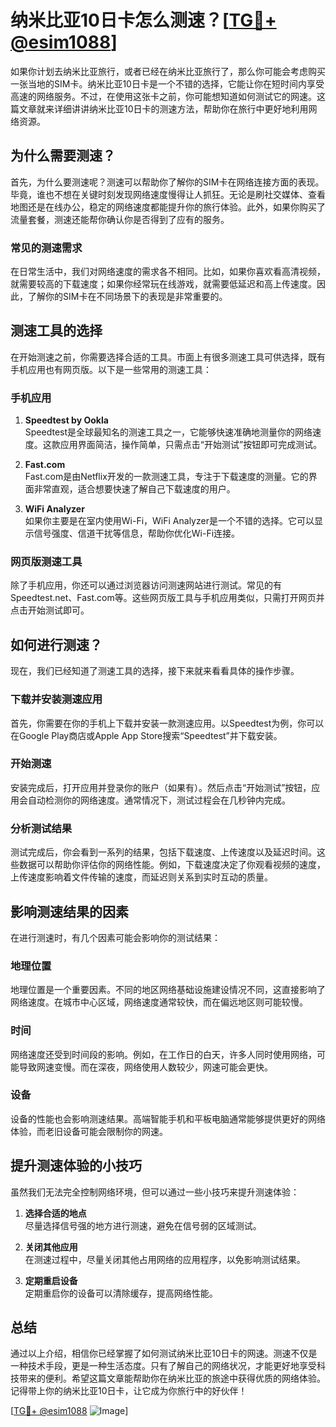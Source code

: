 # 纳米比亚10日卡怎么测速？[[TG💪+ @esim1088](https://t.me/s/esim1088)]

如果你计划去纳米比亚旅行，或者已经在纳米比亚旅行了，那么你可能会考虑购买一张当地的SIM卡。纳米比亚10日卡是一个不错的选择，它能让你在短时间内享受高速的网络服务。不过，在使用这张卡之前，你可能想知道如何测试它的网速。这篇文章就来详细讲讲纳米比亚10日卡的测速方法，帮助你在旅行中更好地利用网络资源。

## 为什么需要测速？

首先，为什么要测速呢？测速可以帮助你了解你的SIM卡在网络连接方面的表现。毕竟，谁也不想在关键时刻发现网络速度慢得让人抓狂。无论是刷社交媒体、查看地图还是在线办公，稳定的网络速度都能提升你的旅行体验。此外，如果你购买了流量套餐，测速还能帮你确认你是否得到了应有的服务。

### 常见的测速需求

在日常生活中，我们对网络速度的需求各不相同。比如，如果你喜欢看高清视频，就需要较高的下载速度；如果你经常玩在线游戏，就需要低延迟和高上传速度。因此，了解你的SIM卡在不同场景下的表现是非常重要的。

## 测速工具的选择

在开始测速之前，你需要选择合适的工具。市面上有很多测速工具可供选择，既有手机应用也有网页版。以下是一些常用的测速工具：

### 手机应用

1. **Speedtest by Ookla**  
   Speedtest是全球最知名的测速工具之一，它能够快速准确地测量你的网络速度。这款应用界面简洁，操作简单，只需点击“开始测试”按钮即可完成测试。

2. **Fast.com**  
   Fast.com是由Netflix开发的一款测速工具，专注于下载速度的测量。它的界面非常直观，适合想要快速了解自己下载速度的用户。

3. **WiFi Analyzer**  
   如果你主要是在室内使用Wi-Fi，WiFi Analyzer是一个不错的选择。它可以显示信号强度、信道干扰等信息，帮助你优化Wi-Fi连接。

### 网页版测速工具

除了手机应用，你还可以通过浏览器访问测速网站进行测试。常见的有Speedtest.net、Fast.com等。这些网页版工具与手机应用类似，只需打开网页并点击开始测试即可。

## 如何进行测速？

现在，我们已经知道了测速工具的选择，接下来就来看看具体的操作步骤。

### 下载并安装测速应用

首先，你需要在你的手机上下载并安装一款测速应用。以Speedtest为例，你可以在Google Play商店或Apple App Store搜索“Speedtest”并下载安装。

### 开始测速

安装完成后，打开应用并登录你的账户（如果有）。然后点击“开始测试”按钮，应用会自动检测你的网络速度。通常情况下，测试过程会在几秒钟内完成。

### 分析测试结果

测试完成后，你会看到一系列的结果，包括下载速度、上传速度以及延迟时间。这些数据可以帮助你评估你的网络性能。例如，下载速度决定了你观看视频的速度，上传速度影响着文件传输的速度，而延迟则关系到实时互动的质量。

## 影响测速结果的因素

在进行测速时，有几个因素可能会影响你的测试结果：

### 地理位置

地理位置是一个重要因素。不同的地区网络基础设施建设情况不同，这直接影响了网络速度。在城市中心区域，网络速度通常较快，而在偏远地区则可能较慢。

### 时间

网络速度还受到时间段的影响。例如，在工作日的白天，许多人同时使用网络，可能导致网速变慢。而在深夜，网络使用人数较少，网速可能会更快。

### 设备

设备的性能也会影响测速结果。高端智能手机和平板电脑通常能够提供更好的网络体验，而老旧设备可能会限制你的网速。

## 提升测速体验的小技巧

虽然我们无法完全控制网络环境，但可以通过一些小技巧来提升测速体验：

1. **选择合适的地点**  
   尽量选择信号强的地方进行测速，避免在信号弱的区域测试。

2. **关闭其他应用**  
   在测速过程中，尽量关闭其他占用网络的应用程序，以免影响测试结果。

3. **定期重启设备**  
   定期重启你的设备可以清除缓存，提高网络性能。

## 总结

通过以上介绍，相信你已经掌握了如何测试纳米比亚10日卡的网速。测速不仅是一种技术手段，更是一种生活态度。只有了解自己的网络状况，才能更好地享受科技带来的便利。希望这篇文章能帮助你在纳米比亚的旅途中获得优质的网络体验。记得带上你的纳米比亚10日卡，让它成为你旅行中的好伙伴！

[[TG💪+ @esim1088](https://t.me/s/esim1088) ![Image](https://i.postimg.cc/4NQfJmqS/Snipaste-2025-05-13-00-14-12.png)]